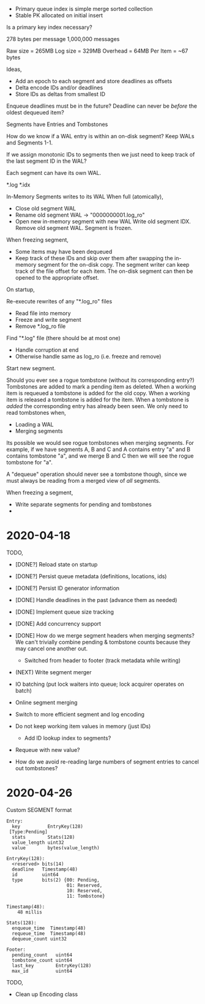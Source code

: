 
* Primary queue index is simple merge sorted collection
* Stable PK allocated on initial insert

Is a primary key index necessary?

278 bytes per message
1,000,000 messages

Raw size = 265MB
Log size = 329MB
Overhead = 64MB
Per Item = ~67 bytes

Ideas,
* Add an epoch to each segment and store deadlines as offsets
* Delta encode IDs and/or deadlines
* Store IDs as deltas from smallest ID



Enqueue deadlines must be in the future?
Deadline can never be _before_ the oldest dequeued item?

Segments have Entries and Tombstones

How do we know if a WAL entry is within an on-disk segment? Keep WALs and Segments 1-1.

If we assign monotonic IDs to segments then we just need to keep track of the
last segment ID in the WAL?

Each segment can have its own WAL.

*.log
*.idx

In-Memory Segments writes to its WAL
When full (atomically),
- Close old segment WAL
- Rename old segment WAL -> "0000000001.log_ro"
- Open new in-memory segment with new WAL
Write old segment IDX.
Remove old segment WAL.
Segment is frozen.

When freezing segment,
- Some items may have been dequeued
- Keep track of these IDs and skip over them after swapping the in-memory
  segment for the on-disk copy. The segment writer can keep track of the
  file offset for each item. The on-disk segment can then be opened to
  the appropriate offset.

On startup,

Re-execute rewrites of any "*.log_ro" files
- Read file into memory
- Freeze and write segment
- Remove *.log_ro file

Find "*.log" file (there should be at most one)
- Handle corruption at end
- Otherwise handle same as log_ro (i.e. freeze and remove)

Start new segment.

Should you ever see a rogue tombstone (without its corresponding entry?)
Tombstones are added to mark a pending item as deleted.
When a working item is requeued a tombstone is added for the old copy.
When a working item is released a tombstone is added for the item.
When a tombstone is _added_ the corresponding entry has already been seen.
We only need to read tombstones when,
- Loading a WAL
- Merging segments

Its possible we would see rogue tombstones when merging segments. For
example, if we have segments A, B and C and A contains entry "a" and B
contains tombstone "a", and we merge B and C then we will see the rogue
tombstone for "a".

A "dequeue" operation should never see a tombstone though, since we
must always be reading from a merged view of _all_ segments.

When freezing a segment,
- Write separate segments for pending and tombstones
-

# 2020-04-18

TODO,
- [DONE?] Reload state on startup
- [DONE?] Persist queue metadata (definitions, locations, ids)
- [DONE?] Persist ID generator information
- [DONE] Handle deadlines in the past (advance them as needed)
- [DONE] Implement queue size tracking
- [DONE] Add concurrency support
- [DONE] How do we merge segment headers when merging segments? We can't trivially
  combine pending & tombstone counts because they may cancel one another out.
    - Switched from header to footer (track metadata while writing)

- (NEXT) Write segment merger

- IO batching (put lock waiters into queue; lock acquirer operates on batch)
- Online segment merging
- Switch to more efficient segment and log encoding
- Do not keep working item values in memory (just IDs)
    - Add ID lookup index to segments?
- Requeue with new value?
- How do we avoid re-reading large numbers of segment entries to cancel out
  tombstones?

# 2020-04-26

Custom SEGMENT format

```
Entry:
  key          EntryKey(128)
 [Type:Pending]
  stats        Stats(128)
  value_length uint32
  value        bytes(value_length)

EntryKey(128):
  <reserved> bits(14)
  deadline   Timestamp(48)
  id         uint64
  type       bits(2) {00: Pending,
                      01: Reserved,
                      10: Reserved,
                      11: Tombstone}

Timestamp(48):
    48 millis

Stats(128):
  enqueue_time  Timestamp(48)
  requeue_time  Timestamp(48)
  dequeue_count uint32

Footer:
  pending_count   uint64
  tombstone_count uint64
  last_key        EntryKey(128)
  max_id          uint64
```

TODO,
* Clean up Encoding class

